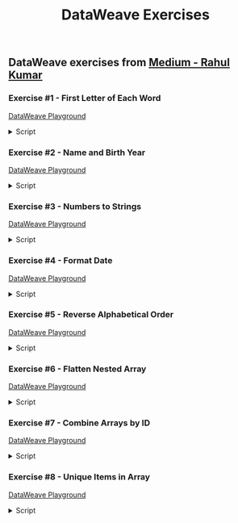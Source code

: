 <div align="center">

# DataWeave Exercises

</div>

<br>

<h2>
  DataWeave exercises from 
  <a href="https://medium.com/@rahulkumarofficial/dataweave-practice-made-easy-solved-questions-for-skill-building-7c2aa4c82376">
  Medium - Rahul Kumar</a>
</h2>


### Exercise #1 - First Letter of Each Word

<a href="https://dataweave.mulesoft.com/learn/playground?projectMethod=GHRepo&repo=EduardaSRBastos%2Fdataweave-exercises&path=rahul-kumar-exercises%2Fexercise-1">DataWeave Playground<a>

<details>
  <summary>Script</summary>

```dataweave
%dw 2.0
output application/json
---
Initial: payload.fullName splitBy  " " map ($[0]) joinBy ""
```

</details>


### Exercise #2 - Name and Birth Year

<a href="https://dataweave.mulesoft.com/learn/playground?projectMethod=GHRepo&repo=EduardaSRBastos%2Fdataweave-exercises&path=rahul-kumar-exercises%2Fexercise-2">DataWeave Playground<a>

<details>
  <summary>Script</summary>

```dataweave
%dw 2.0
output application/json
---
payload map ((item) -> {
  fullName: item.name,
  birthYear: (now().year - 1) - item.age
})
```

</details>


### Exercise #3 - Numbers to Strings

<a href="https://dataweave.mulesoft.com/learn/playground?projectMethod=GHRepo&repo=EduardaSRBastos%2Fdataweave-exercises&path=rahul-kumar-exercises%2Fexercise-3">DataWeave Playground<a>

<details>
  <summary>Script</summary>

```dataweave
%dw 2.0
output application/json  
---
payload map $ as String
```

</details>


### Exercise #4 - Format Date

<a href="https://dataweave.mulesoft.com/learn/playground?projectMethod=GHRepo&repo=EduardaSRBastos%2Fdataweave-exercises&path=rahul-kumar-exercises%2Fexercise-4">DataWeave Playground<a>

<details>
  <summary>Script</summary>

```dataweave
%dw 2.0
output application/json  
---
payload as Date as String {format: "dd-MMM-yyyy"}
```

</details>


### Exercise #5 - Reverse Alphabetical Order

<a href="https://dataweave.mulesoft.com/learn/playground?projectMethod=GHRepo&repo=EduardaSRBastos%2Fdataweave-exercises&path=rahul-kumar-exercises%2Fexercise-5">DataWeave Playground<a>

<details>
  <summary>Script</summary>

```dataweave
%dw 2.0
output application/json  
---
(payload orderBy $)[-1 to 0]
```

</details>


### Exercise #6 - Flatten Nested Array

<a href="https://dataweave.mulesoft.com/learn/playground?projectMethod=GHRepo&repo=EduardaSRBastos%2Fdataweave-exercises&path=rahul-kumar-exercises%2Fexercise-6">DataWeave Playground<a>

<details>
  <summary>Script</summary>

```dataweave
%dw 2.0
output application/json 

fun flatArray(array) =
  array map ((item) -> 
    if (item is Array)
      flatten(item)
    else
      item) 
  then flatten($)
---
// Same result: flatten(flatten(payload))
flatArray(payload)
```

</details>


### Exercise #7 - Combine Arrays by ID

<a href="https://dataweave.mulesoft.com/learn/playground?projectMethod=GHRepo&repo=EduardaSRBastos%2Fdataweave-exercises&path=rahul-kumar-exercises%2Fexercise-7">DataWeave Playground<a>

<details>
  <summary>Script</summary>

```dataweave
%dw 2.0
output application/json  
---
payload.input1 map ((input1Item) -> {
  id: input1Item.id,
  name: input1Item.name,
  age: (payload.input2 filter ((input2Item) -> input2Item.id == input1Item.id)).age[0]
})
```

</details>


### Exercise #8 - Unique Items in Array

<a href="https://dataweave.mulesoft.com/learn/playground?projectMethod=GHRepo&repo=EduardaSRBastos%2Fdataweave-exercises&path=rahul-kumar-exercises%2Fexercise-8">DataWeave Playground<a>

<details>
  <summary>Script</summary>

```dataweave
%dw 2.0
output application/json  
---
payload distinctBy $
```

</details>
